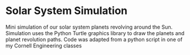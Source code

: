 # Solar System Simulation

Mini simulation of our solar system planets revolving around the Sun. Simulation uses the Python Turtle graphics library 
to draw the planets and planet revolution paths. Code was adapted from a python script in one of my Cornell Engineering classes
